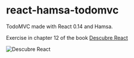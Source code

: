 # react-hamsa-todomvc
TodoMVC made with React 0.14 and Hamsa.

Exercise in chapter 12 of the book [Descubre React](https://leanpub.com/descubre-react)

![Descubre React](https://s3.amazonaws.com/titlepages.leanpub.com/descubre-react/large?1438754196)
